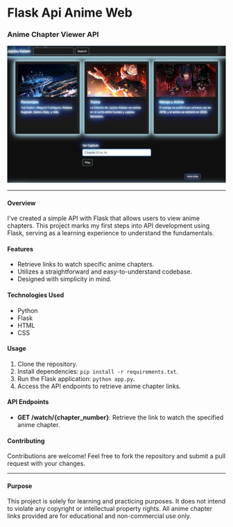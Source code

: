 # Flask Api Anime Web

### Anime Chapter Viewer API

![Anime Logo](https://github.com/RVDveloper/FlaskApiAnimeWeb/blob/main/Preview/SCR-20240324-lzew.png?raw=true)

---

#### Overview

I've created a simple API with Flask that allows users to view anime chapters. This project marks my first steps into API development using Flask, serving as a learning experience to understand the fundamentals.

#### Features

- Retrieve links to watch specific anime chapters.
- Utilizes a straightforward and easy-to-understand codebase.
- Designed with simplicity in mind.

#### Technologies Used

- Python
- Flask
- HTML
- CSS

#### Usage

1. Clone the repository.
2. Install dependencies: `pip install -r requirements.txt`.
3. Run the Flask application: `python app.py`.
4. Access the API endpoints to retrieve anime chapter links.

#### API Endpoints

- **GET /watch/{chapter_number}**: Retrieve the link to watch the specified anime chapter.

#### Contributing

Contributions are welcome! Feel free to fork the repository and submit a pull request with your changes.

---
#### Purpose

This project is solely for learning and practicing purposes. It does not intend to violate any copyright or intellectual property rights. All anime chapter links provided are for educational and non-commercial use only.
